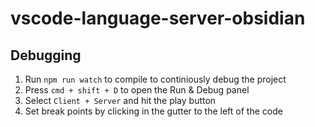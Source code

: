 # vscode-language-server-obsidian

## Debugging
1. Run `npm run watch` to compile to continiously debug the project
2. Press `cmd + shift + D`  to open the Run & Debug panel
3. Select `Client + Server` and hit the play button
4. Set break points by clicking in the gutter to the left of the code